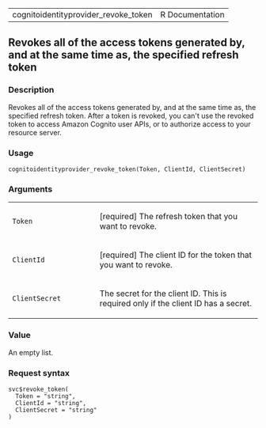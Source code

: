 <table style="width: 100%;">
<tbody>
<tr class="odd">
<td>cognitoidentityprovider_revoke_token</td>
<td style="text-align: right;">R Documentation</td>
</tr>
</tbody>
</table>

## Revokes all of the access tokens generated by, and at the same time as, the specified refresh token

### Description

Revokes all of the access tokens generated by, and at the same time as,
the specified refresh token. After a token is revoked, you can't use the
revoked token to access Amazon Cognito user APIs, or to authorize access
to your resource server.

### Usage

    cognitoidentityprovider_revoke_token(Token, ClientId, ClientSecret)

### Arguments

<table>
<colgroup>
<col style="width: 35%" />
<col style="width: 65%" />
</colgroup>
<tbody>
<tr class="odd">
<td><code
id="cognitoidentityprovider_revoke_token_:_Token">Token</code></td>
<td><p>[required] The refresh token that you want to revoke.</p></td>
</tr>
<tr class="even">
<td><code
id="cognitoidentityprovider_revoke_token_:_ClientId">ClientId</code></td>
<td><p>[required] The client ID for the token that you want to
revoke.</p></td>
</tr>
<tr class="odd">
<td><code
id="cognitoidentityprovider_revoke_token_:_ClientSecret">ClientSecret</code></td>
<td><p>The secret for the client ID. This is required only if the client
ID has a secret.</p></td>
</tr>
</tbody>
</table>

### Value

An empty list.

### Request syntax

    svc$revoke_token(
      Token = "string",
      ClientId = "string",
      ClientSecret = "string"
    )
